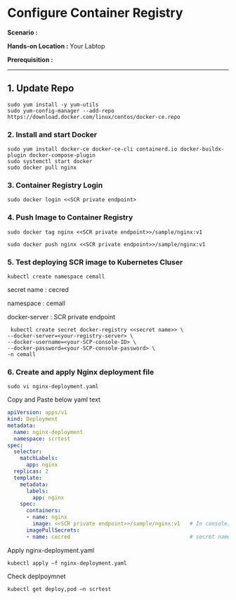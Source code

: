 # Configure Container Registry

  **Scenario :** 

  **Hands-on Location :** Your Labtop

  **Prerequisition :** 

---


## 1. Update Repo

    sudo yum install -y yum-utils
    sudo yum-config-manager --add-repo https://download.docker.com/linux/centos/docker-ce.repo

### 2. Install and start Docker

    sudo yum install docker-ce docker-ce-cli containerd.io docker-buildx-plugin docker-compose-plugin
    sudo systemctl start docker
    sudo docker pull nginx


### 3. Container Registry Login

    sudo docker login <<SCR private endpoint>


### 4. Push Image to Container Registry 

    sudo docker tag nginx <<SCR private endpoint>>/sample/nginx:v1

    sudo docker push nginx <<SCR private endpoint>>/sample/nginx:v1

### 5. Test deploying SCR image to Kubernetes Cluser 

    kubectl create namespace cemall

secret name : cecred

namespace : cemall

docker-server : SCR private endpoint

     kubectl create secret docker-registry <<secret name>> \
    --docker-server=<your-registry-server> \
    --docker-username=<your-SCP-console-ID> \
    --docker-password=<your-SCP-console-password> \
    -n cemall

### 6. Create and apply Nginx deployment file  

    sudo vi nginx-deployment.yaml

Copy and Paste below yaml text

```yaml
apiVersion: apps/v1
kind: Deployment
metadata:
  name: nginx-deployment
  namespace: scrtest
spec:
  selector:
    matchLabels:
      app: nginx
  replicas: 2
  template:
    metadata:
      labels:
        app: nginx
    spec:
      containers:
      - name: nginx
        image: <<SCR private endpoint>>/sample/nginx:v1   # In console, check scr image address
      imagePullSecrets:
      - name: cecred                                      # secret name created above작성
```

Apply nginx-deployment.yaml

    kubectl apply –f nginx-deployment.yaml

Check deplpoymnet

    kubectl get deploy,pod –n scrtest

